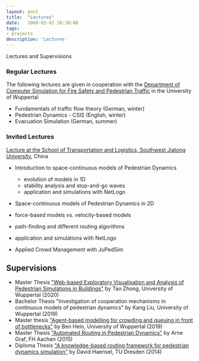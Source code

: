 ```yaml
---
layout: post
title:  "Lectures"
date:   2000-02-01 16:38:00
tags:
- projects
description: 'Lectures'
---
```


Lectures and Supervisions



### Regular Lectures

The following lectures are given in cooperation with the [Department of Computer Simulation for Fire Safety and Pedestrian Traffic](https://www.asim.uni-wuppertal.de/) in the University of Wuppertal

- Fundamentals of traffic flow theory (German, winter)
- Pedestrian Dynamics - CSIS (English, winter)
- Evacuation Simulation (German, summer)

### Invited Lectures

[Lecture at the School of Transportation and Logistics, Southwest Jiatong University](https://en.swjtu.edu.cn/), China

- Introduction to space-continuous models of Pedestrian Dynamics
  - evolution of models in 1D
  - stability analysis and stop-and-go waves
  - application and simulations with NetLogo

- Space-continuous models of Pedestrian Dynamics in 2D
 - force-based models vs. velocity-based models
 - path-finding and different routing algorithms
 - application and simulations with NetLogo

- Applied Crowd Management with JuPedSim

## Supervisions

- Master Thesis ["Web-based Exploratory Visualisation and Analysis of Pedestrian Simulations in Buildings"](https://fz-juelich.sciebo.de/s/JY7WZ9yFeRlYbPG) by Tao Zhong, University of Wuppertal (2020)
- Bachelor Thesis "Investigation of cooperation mechanisms in continuous models of pedestrian dynamics" by Kang Liu, University of Wuppertal (2019)
- Master thesis ["Agent-based modelling for crowding and queuing in front of bottlenecks"](https://fz-juelich.sciebo.de/s/I35eJNZFfE4Yt4p) by Ben Hein, University of Wuppertal (2019)
- Master Thesis ["Automated Routing in Pedestrian Dynamics"](https://fz-juelich.sciebo.de/s/ncgourLdywFzZkL) by Arne Graf, FH Aachen (2015)
- Diploma Thesis ["A knowledge-based routing framework for pedestrian dynamics simulation"](https://fz-juelich.sciebo.de/s/RkiE3EkxnxrEwL7) by David Haensel, TU Dresden (2014)
